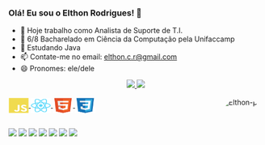 ### Olá! Eu sou o Elthon Rodrigues! 👋

- 🔭 Hoje trabalho como Analista de Suporte de T.I.
- 🏫 6/8 Bacharelado em Ciência da Computação pela Unifaccamp
- 🌱 Estudando Java
- 📫 Contate-me no email: elthon.c.r@gmail.com
- 😄 Pronomes: ele/dele

<div align="center">
  <a href="https://github.com/elthoncr">
  <img height="180em" src="https://github-readme-stats.vercel.app/api?username=elthoncr&show_icons=true&theme=dark&include_all_commits=true&count_private=true"/>
  <img height="180em" src="https://github-readme-stats.vercel.app/api/top-langs/?username=elthoncr&layout=compact&langs_count=7&theme=dark"/>
</div>
  
<div style="display: inline_block"><br>
  <img align="center" alt="Elthon-Js" height="30" width="40" src="https://raw.githubusercontent.com/devicons/devicon/master/icons/javascript/javascript-plain.svg">
  <img align="center" alt="Elthon-React" height="30" width="40" src="https://raw.githubusercontent.com/devicons/devicon/master/icons/react/react-original.svg">
  <img align="center" alt="Elthon-HTML" height="30" width="40" src="https://raw.githubusercontent.com/devicons/devicon/master/icons/html5/html5-original.svg">
  <img align="center" alt="Elthon-CSS" height="30" width="40" src="https://raw.githubusercontent.com/devicons/devicon/master/icons/css3/css3-original.svg">
  <img align="right" alt="Elthon-pic" height="150" style="border-radius:50px;" src="https://cdn.discordapp.com/attachments/937130589889376327/937317291085922314/elthon-picrew.png">
</div>
  
  ##
 
<div> 
  <a href="https://www.youtube.com/channel/UC_lcZKgeefj2zpd44NQRXVQ" target="_blank"><img src="https://img.shields.io/badge/YouTube-FF0000?style=for-the-badge&logo=youtube&logoColor=white" target="_blank"></a>
  <a href="https://twitter.com/elthoncr" target="_blank"><img src="https://img.shields.io/badge/Twitter-1DA1F2?style=for-the-badge&logo=twitter&logoColor=white" target="_blank"></a>
  <a href="https://instagram.com/elthoncr" target="_blank"><img src="https://img.shields.io/badge/-Instagram-%23E4405F?style=for-the-badge&logo=instagram&logoColor=white" target="_blank"></a>
 	<a href="https://www.twitch.tv/elthoncr" target="_blank"><img src="https://img.shields.io/badge/Twitch-9146FF?style=for-the-badge&logo=twitch&logoColor=white" target="_blank"></a>
 <a href="" target="_blank"><img src="https://img.shields.io/badge/Discord-7289DA?style=for-the-badge&logo=discord&logoColor=white" target="_blank"></a> 
  <a href = "mailto:elthon.c.r@gmail.com"><img src="https://img.shields.io/badge/-Gmail-%23333?style=for-the-badge&logo=gmail&logoColor=white" target="_blank"></a>
  <a href="https://www.linkedin.com/in/elthoncr/" target="_blank"><img src="https://img.shields.io/badge/-LinkedIn-%230077B5?style=for-the-badge&logo=linkedin&logoColor=white" target="_blank"></a> 
 
</div>
